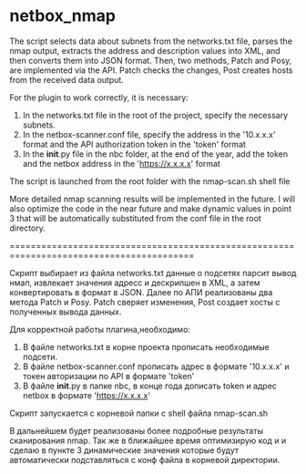 # netbox_nmap

The script selects data about subnets from the networks.txt file, parses the nmap output, extracts the address and description values ​​into XML, and then converts them into JSON format.
Then, two methods, Patch and Posy, are implemented via the API. Patch checks the changes, Post creates hosts from the received data output.

For the plugin to work correctly, it is necessary:

1. In the networks.txt file in the root of the project, specify the necessary subnets.
2. In the netbox-scanner.conf file, specify the address in the '10.x.x.x' format and the API authorization token in the 'token' format
3. In the __init__.py file in the nbc folder, at the end of the year, add the token and the netbox address in the 'https://x.x.x.x' format

The script is launched from the root folder with the nmap-scan.sh shell file

More detailed nmap scanning results will be implemented in the future.
I will also optimize the code in the near future and make dynamic values ​​in point 3 that will be automatically substituted from the conf file in the root directory.

=========================================================================================

Скрипт выбирает из файла networks.txt данные о подсетях парсит вывод нмап, извлекает значения адресс и дескрипшен в XML, а затем конвертировать в формат в JSON.
Далее по АПИ реализованы два метода Patch и Posy. Patch сверяет изменения, Post создает хосты с полученных вывода данных.

Для корректной работы плагина,необходимо:

1. В файле networks.txt в корне проекта прописать необходимые подсети.
2. В файле netbox-scanner.conf прописать адрес в формате '10.x.x.x' и токен авторизации по API в формате 'token'
3. В файле __init__.py  в папке nbc, в конце года дописать token и адрес netbox в формате 'https://x.x.x.x'

Скрипт запускается с корневой папки с shell файла nmap-scan.sh

В дальнейшем будет реализованы более подробные результаты сканирования nmap.
Так же в ближайшее время оптимизирую код и и сделаю в пункте 3 динамические значения которые будут автоматически подставляться с конф файла в корневой директории.
